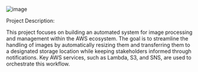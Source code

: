 ![image](https://github.com/charan-happy/30-days-30-AWS-projects/assets/89054489/9a095e32-acb3-4774-9a84-2ab002f09916)

Project Description:

This project focuses on building an automated system for image processing and management within the AWS ecosystem. The goal is to streamline the handling of images by automatically resizing them and transferring them to a designated storage location while keeping stakeholders informed through notifications. Key AWS services, such as Lambda, S3, and SNS, are used to orchestrate this workflow.
